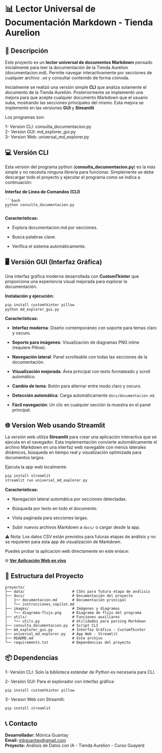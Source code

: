 # 📊 Lector Universal de Documentación Markdown - Tienda Aurelion

## 🎯 Descripción

Este proyecto es un **lector universal de documentos Markdown** pensado inicialmente para leer la documentación de la Tienda Aurelion (documentacion.md).
Permite navegar interactivamente por secciones de cualquier archivo `.md` y consultar contenido de forma cómoda.

Inicialmente se realizó una versión simple **CLI** que analiza solamente el documento de la Tienda Aurelión. Posteriormente se implementó una mejora para que acepte cualquier documento Markdown que el usuario suba, mostrando las secciones principales del mismo. Esta mejora se implementó en las versiones **GUI** y **Streamlit**

Los programas son:

1- Version CLI: consulta_documentacion.py  
2- Version GUI: md_explorer_gui.py  
3- Version Web: universal_md_explorer.py

## 💻 Versión CLI

Esta versión del programa python (**consulta_documentacion.py**) es la más simple y no necesita ninguna librería para funcionar. Simplemente se debe descargar todo el proyecto y ejecutar el programa como se indica a continuación:

**Interfaz de Línea de Comandos (CLI)**

    ```bash
    python consulta_documentacion.py
    ```

**Características:**

- Explora documentacion.md por secciones.

- Busca palabras clave.

- Verifica el sistema automáticamente.

## 🖥️ Versión GUI (Interfaz Gráfica)

Una interfaz gráfica moderna desarrollada con **CustomTkinter** que proporciona una experiencia visual mejorada para explorar la documentación.

**Instalación y ejecución:**

```bash
pip install customtkinter pillow
python md_explorer_gui.py
```

**Características:**

- **Interfaz moderna**: Diseño contemporáneo con soporte para temas claro y oscuro.

- **Soporte para imágenes**: Visualización de diagramas PNG inline (requiere Pillow).

- **Navegación lateral**: Panel scrolleable con todas las secciones de la documentación.

- **Visualización mejorada**: Área principal con texto formateado y scroll automático.

- **Cambio de tema**: Botón para alternar entre modo claro y oscuro.

- **Detección automática**: Carga automáticamente `docs/documentacion.md`.

- **Fácil navegación**: Un clic en cualquier sección la muestra en el panel principal.

## 🌐 Version Web usando Streamlit

La versión web utiliza **Streamlit** para crear una aplicación interactiva que se ejecuta en el navegador. Esta implementación convierte automáticamente el archivo Markdown en una interfaz web navegable con menús laterales dinámicos, búsqueda en tiempo real y visualización optimizada para documentos largos.

Ejecuta la app web localmente:

```bash
pip install streamlit
streamlit run universal_md_explorer.py
```

**Características:**

- Navegación lateral automática por secciones detectadas.

- Búsqueda por texto en todo el documento.

- Vista paginada para secciones largas.

- Subir nuevos archivos Markdown a `docs/` o cargar desde la app.

⚠️ Nota: Los datos CSV están previstos para futuras etapas de análisis y no se requieren para esta app de visualización de Markdown.

Puedes probar la aplicacion web directamente en este enlace:

🌐 **[Ver Aplicación Web en vivo](https://python-md-universal-explorer.streamlit.app/)**

## 📁 Estructura del Proyecto

```text
proyecto/
├── data/                      # CSVs para futura etapa de análisis
├── docs/                      # Documentación del proyecto
│   ├── documentacion.md       # Documentación principal
│   └── instrucciones_copilot.md
├── images/                    # Imágenes y diagramas
│   └── diagrama-flujo.png     # Diagrama de flujo del programa
├── utils/                     # Funciones auxiliares
│   └── utils.py               # Utilidades para parsing Markdown
├── consulta_documentacion.py  # Script CLI
├── md_explorer_gui.py         # Interfaz Gráfica - CustomTkinter
├── universal_md_explorer.py   # App Web - Streamlit
├── README.md                  # Este archivo
└── requirements.txt           # Dependencias del proyecto
```

## 📦 Dependencias

1- Versión CLI: Solo la biblioteca estándar de Python es necesaria para CLI.

2- Versión GUI: Para el explorador con interfaz gráfica:

```bash
pip install customtkinter pillow
```

3- Version Web con Streamlit:

```bash
pip install streamlit
```

## 📞 Contacto

**Desarrollador:** Mónica Guantay  
**Email:** [mbguantay@gmail.com](mailto:mbguantay@gmail.com)  
**Proyecto:** Análisis de Datos con IA - Tienda Aurelion - Curso Guayerd
